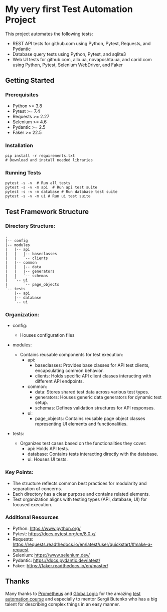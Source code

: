 # My very first Test Automation Project

This project automates the following tests:
- REST API tests for github.com using Python, Pytest, Requests, and Pydantic
- Database query tests using Python, Pytest, and sqlite3
- Web UI tests for github.com, allo.ua, novaposhta.ua, and carid.com using Python, Pytest, Selenium WebDriver, and Faker

## Getting Started
### Prerequisites
- Python >= 3.8
- Pytest >= 7.4
- Requests >= 2.27
- Selenium >= 4.6
- Pydantic >= 2.5
- Faker >= 22.5

### Installation

```
pip install -r requirements.txt
# Download and install needed libraries
```

### Running Tests
```
pytest -s -v  # Run all tests
pytest -s -v -m api  # Run api test suite
pytest -s -v -m database # Run database test suite
pytest -s -v -m ui # Run ui test suite
```

## Test Framework Structure
### Directory Structure:
```
.
|-- config
|-- modules
|   |-- api
|   |   |-- baseclasses
|   |   `-- clients
|   |-- common
|   |   |-- data
|   |   |-- generators
|   |   `-- schemas
|   `-- ui
|       `-- page_objects
`-- tests
    |-- api
    |-- database
    `-- ui

```
### Organization:

- config:
  - Houses configuration files 

- modules:
  - Contains reusable components for test execution:
    - api:
      - baseclasses: Provides base classes for API test clients, encapsulating common behavior.
      - clients: Holds specific API client classes interacting with different API endpoints.
    - common:
      - data: Stores shared test data across various test types.
      - generators: Houses generic data generators for dynamic test setup.
      - schemas: Defines validation structures for API responses.
    - ui:
      - page_objects: Contains reusable page object classes representing UI elements and functionalities.
- tests:
  - Organizes test cases based on the functionalities they cover:
    - api: Holds API tests.
    - database: Contains tests interacting directly with the database.
    - ui: Houses UI tests.

### Key Points:

- The structure reflects common best practices for modularity and separation of concerns.
- Each directory has a clear purpose and contains related elements.
- Test organization aligns with testing types (API, database, UI) for focused execution.

### Additional Resources
- Python: https://www.python.org/
- Pytest: https://docs.pytest.org/en/8.0.x/
- Requests: https://requests.readthedocs.io/en/latest/user/quickstart/#make-a-request
- Selenium: https://www.selenium.dev/
- Pydantic: https://docs.pydantic.dev/latest/
- Faker: https://faker.readthedocs.io/en/master/

## Thanks
Many thanks to [Prometheus](https://prometheus.org.ua/) and [GlobalLogic](https://www.globallogic.com/ua/) for the amazing [test automation course](https://prometheus.org.ua/prometheus-plus/automatic-software-testing/)
and especially to mentor Sergii Butenko who has a big talent for describing complex things in an easy manner.


